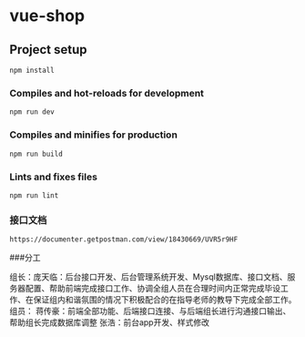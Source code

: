 # vue-shop

## Project setup
```
npm install
```

### Compiles and hot-reloads for development
```
npm run dev
```

### Compiles and minifies for production
```
npm run build
```

### Lints and fixes files
```
npm run lint
```

### 接口文档
```
https://documenter.getpostman.com/view/18430669/UVR5r9HF
```
###分工

组长：庞天临：后台接口开发、后台管理系统开发、Mysql数据库、接口文档、服务器配置、帮助前端完成接口工作、协调全组人员在合理时间内正常完成毕设工作、在保证组内和谐氛围的情况下积极配合的在指导老师的教导下完成全部工作。
组员：
蒋传豪：前端全部功能、后端接口连接、与后端组长进行沟通接口输出、帮助组长完成数据库调整
张浩：前台app开发、样式修改

